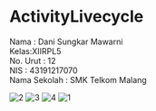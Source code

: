 # ActivityLivecycle

Nama : Dani Sungkar Mawarni <br>
Kelas:XIIRPL5 <br>
No. Urut : 12 <br>
NIS : 43191217070 <br>
Nama Sekolah : SMK Telkom Malang <br>

![2](https://cloud.githubusercontent.com/assets/15699473/20025012/05e4c28c-a31d-11e6-9fde-82c5a1ab1d05.png)
![3](https://cloud.githubusercontent.com/assets/15699473/20025013/0615c148-a31d-11e6-9ca3-75e29cacc4eb.png)
![4](https://cloud.githubusercontent.com/assets/15699473/20025014/061aab86-a31d-11e6-8040-3e9464e12ac3.png)
![1](https://cloud.githubusercontent.com/assets/15699473/20025015/063dafe6-a31d-11e6-99ff-1507c47d0038.png)
